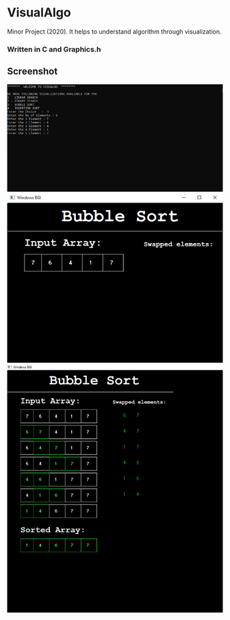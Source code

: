# VisualAlgo
Minor Project (2020). It helps to understand algorithm through visualization.
### Written in C and Graphics.h
## Screenshot
![](image/1.PNG)
![](image/2.PNG)
![](image/3.PNG)
